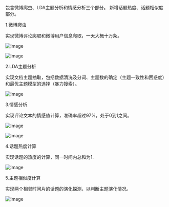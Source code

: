 包含微博爬虫、LDA主题分析和情感分析三个部分。
新增话题热度、话题相似度部分。

1.微博爬虫

实现微博评论爬取和微博用户信息爬取，一天大概十万条。

![image](https://user-images.githubusercontent.com/58450966/147920881-f8e6f6ea-b389-417b-b13f-5d60829ecf40.png)

![image](https://user-images.githubusercontent.com/58450966/147920969-56bd4164-5599-4ecc-9918-55a42ab37b63.png)


2.LDA主题分析

实现文档主题抽取，包括数据清洗及分词、主题数的确定（主题一致性和困惑度）和最优主题模型的选择（暴力搜索）。

![image](https://user-images.githubusercontent.com/58450966/147921016-4f4bd003-4c68-4d51-82e3-eb5e14433960.png)


3.情感分析

实现评论文本的情感值计算，准确率超过97%，处于0到1之间。

![image](https://user-images.githubusercontent.com/58450966/147921147-90cd3019-a47f-496d-a783-b43d09aa1550.png)

![image](https://user-images.githubusercontent.com/58450966/147921200-db688b8e-2941-4a19-9aaa-aeabb3d9bab2.png)

4.话题热度计算

实现话题的热度的计算，同一时间内总和为1.

![image](https://user-images.githubusercontent.com/58450966/147921229-08e7ffea-c953-4efa-b52e-cdff40c615cc.png)


5.主题相似度计算

实现两个相邻时间片的话题的演化探测，以判断主题演化情况。

![image](https://user-images.githubusercontent.com/58450966/147921312-0917b2bf-d1ff-4076-933f-cb126f0fef16.png)

